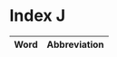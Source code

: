 # Index J

| Word                            | Abbreviation |
|:--------------------------------|-------------:|
